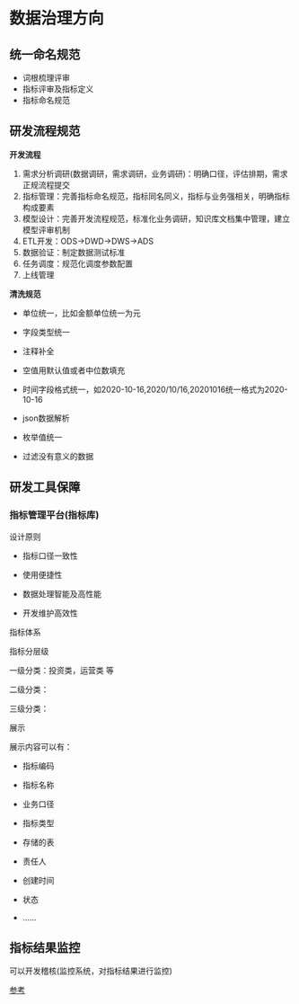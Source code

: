 # 数据治理方向

## **统一命名规范**

- 词根梳理评审
- 指标评审及指标定义
- 指标命名规范



## 研发流程规范



 **开发流程**

1. 需求分析调研(数据调研，需求调研，业务调研)：明确口径，评估排期，需求正规流程提交
2. 指标管理：完善指标命名规范，指标同名同义，指标与业务强相关，明确指标构成要素
3. 模型设计：完善开发流程规范，标准化业务调研，知识库文档集中管理，建立模型评审机制
4. ETL开发：ODS->DWD->DWS->ADS
5. 数据验证：制定数据测试标准
6. 任务调度：规范化调度参数配置
7. 上线管理



**清洗规范**

- 单位统一，比如金额单位统一为元

- 字段类型统一

- 注释补全

- 空值用默认值或者中位数填充
- 时间字段格式统一，如2020-10-16,2020/10/16,20201016统一格式为2020-10-16
- json数据解析
- 枚举值统一
- 过滤没有意义的数据



## 研发工具保障



### **指标管理平台(指标库)**

设计原则

- 指标口径一致性

- 使用便捷性

- 数据处理智能及高性能

- 开发维护高效性

指标体系

指标分层级

一级分类：投资类，运营类 等

二级分类：

三级分类：



展示

展示内容可以有：

- 指标编码

- 指标名称

- 业务口径

- 指标类型

- 存储的表

- 责任人

- 创建时间

- 状态

- ......



## 指标结果监控

可以开发稽核(监控系统，对指标结果进行监控)

[参考](https://toutiao.io/posts/p45c7iq/preview)